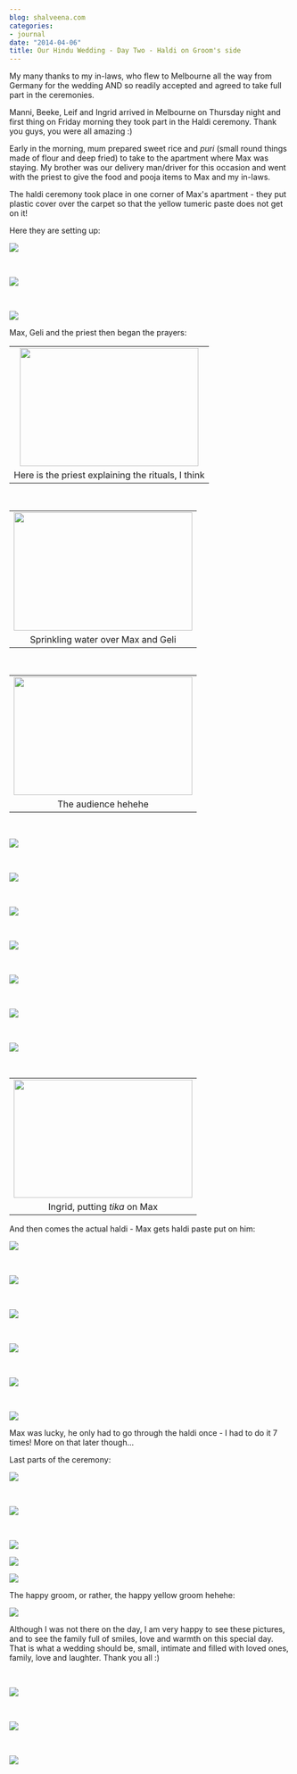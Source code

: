 ```yaml
---
blog: shalveena.com
categories:
- journal
date: "2014-04-06"
title: Our Hindu Wedding - Day Two - Haldi on Groom's side
---
```


My many thanks to my in-laws, who flew to Melbourne all the way from Germany for the wedding AND so readily accepted and agreed to take full part in the ceremonies.

Manni, Beeke, Leif and Ingrid arrived in Melbourne on Thursday night and first thing on Friday morning they took part in the Haldi ceremony. Thank you guys, you were all amazing :)

Early in the morning, mum prepared sweet rice and _puri_ (small round things made of flour and deep fried) to take to the apartment where Max was staying. My brother was our delivery man/driver for this occasion and went with the priest to give the food and pooja items to Max and my in-laws.

The haldi ceremony took place in one corner of Max's apartment - they put plastic cover over the carpet so that the yellow tumeric paste does not get on it!

Here they are setting up:

[![](images/0bbfc-dsc_0559.jpg)](https://shalveena.files.wordpress.com/2014/04/0bbfc-dsc_0559.jpg)

 

[![](images/6c749-dsc_0562.jpg)](https://shalveena.files.wordpress.com/2014/04/6c749-dsc_0562.jpg)

 

[![](images/62092-dsc_0561.jpg)](https://shalveena.files.wordpress.com/2014/04/62092-dsc_0561.jpg)

Max, Geli and the priest then began the prayers:

<table class="tr-caption-container" style="margin-left:auto;margin-right:auto;text-align:center;" cellspacing="0" cellpadding="0" align="center"><tbody><tr><td style="text-align:center;"><a style="margin-left:auto;margin-right:auto;" href="https://shalveena.files.wordpress.com/2014/04/29220-dsc_0566.jpg"><img src="images/29220-dsc_0566.jpg" width="320" height="212" border="0"></a></td></tr><tr><td class="tr-caption" style="text-align:center;">Here is the priest explaining the rituals, I think</td></tr></tbody></table>

 

<table class="tr-caption-container" style="margin-left:auto;margin-right:auto;text-align:center;" cellspacing="0" cellpadding="0" align="center"><tbody><tr><td style="text-align:center;"><a style="margin-left:auto;margin-right:auto;" href="https://shalveena.files.wordpress.com/2014/04/86f48-dsc_0568.jpg"><img src="images/86f48-dsc_0568.jpg" width="320" height="212" border="0"></a></td></tr><tr><td class="tr-caption" style="text-align:center;">Sprinkling water over Max and Geli</td></tr></tbody></table>

 

<table class="tr-caption-container" style="margin-left:auto;margin-right:auto;text-align:center;" cellspacing="0" cellpadding="0" align="center"><tbody><tr><td style="text-align:center;"><a style="margin-left:auto;margin-right:auto;" href="https://shalveena.files.wordpress.com/2014/04/61881-dsc_0573.jpg"><img src="images/61881-dsc_0573.jpg" width="320" height="212" border="0"></a></td></tr><tr><td class="tr-caption" style="text-align:center;">The audience hehehe</td></tr></tbody></table>

 

[![](images/91eb4-dsc_0575.jpg)](https://shalveena.files.wordpress.com/2014/04/91eb4-dsc_0575.jpg)

 

[![](images/cf79d-dsc_0576.jpg)](https://shalveena.files.wordpress.com/2014/04/cf79d-dsc_0576.jpg)

 

[![](images/869ab-dsc_0590.jpg)](https://shalveena.files.wordpress.com/2014/04/869ab-dsc_0590.jpg)

 

[![](images/6fed5-dsc_0606.jpg)](https://shalveena.files.wordpress.com/2014/04/6fed5-dsc_0606.jpg)

 

[![](images/ec21f-dsc_0615.jpg)](https://shalveena.files.wordpress.com/2014/04/ec21f-dsc_0615.jpg)

 

[![](images/14503-dsc_0617.jpg)](https://shalveena.files.wordpress.com/2014/04/14503-dsc_0617.jpg)

 

[![](images/52811-dsc_0619.jpg)](https://shalveena.files.wordpress.com/2014/04/52811-dsc_0619.jpg)

 

<table class="tr-caption-container" style="margin-left:auto;margin-right:auto;text-align:center;" cellspacing="0" cellpadding="0" align="center"><tbody><tr><td style="text-align:center;"><a style="margin-left:auto;margin-right:auto;" href="https://shalveena.files.wordpress.com/2014/04/d07bd-dsc_0620.jpg"><img src="images/d07bd-dsc_0620.jpg" width="320" height="212" border="0"></a></td></tr><tr><td class="tr-caption" style="text-align:center;">Ingrid, putting <i>tika</i>&nbsp;on Max</td></tr></tbody></table>

And then comes the actual haldi - Max gets haldi paste put on him:

[![](images/996cb-dsc_0623.jpg)](https://shalveena.files.wordpress.com/2014/04/996cb-dsc_0623.jpg)

 

[![](images/2f050-dsc_0626.jpg)](https://shalveena.files.wordpress.com/2014/04/2f050-dsc_0626.jpg)

 

[![](images/c5695-dsc_0629.jpg)](https://shalveena.files.wordpress.com/2014/04/c5695-dsc_0629.jpg)

 

[![](images/c7085-dsc_0635.jpg)](https://shalveena.files.wordpress.com/2014/04/c7085-dsc_0635.jpg)

 

[![](images/7ea92-dsc_0637.jpg)](https://shalveena.files.wordpress.com/2014/04/7ea92-dsc_0637.jpg)

 

[![](images/cf628-dsc_0640.jpg)](https://shalveena.files.wordpress.com/2014/04/cf628-dsc_0640.jpg)

Max was lucky, he only had to go through the haldi once - I had to do it 7 times! More on that later though...

Last parts of the ceremony:

[![](images/61f98-dsc_0647.jpg)](https://shalveena.files.wordpress.com/2014/04/61f98-dsc_0647.jpg)

 

[![](images/30e02-dsc_0649.jpg)](https://shalveena.files.wordpress.com/2014/04/30e02-dsc_0649.jpg)

 

[![](images/7c33c-dsc_0654.jpg)](https://shalveena.files.wordpress.com/2014/04/7c33c-dsc_0654.jpg)

[![](images/54e54-dsc_0667.jpg)](https://shalveena.files.wordpress.com/2014/04/54e54-dsc_0667.jpg)

[![](images/6257b-img_2299.jpg)](https://shalveena.files.wordpress.com/2014/04/6257b-img_2299.jpg)

The happy groom, or rather, the happy yellow groom hehehe:

[![](images/a44a7-dsc_0658.jpg)](https://shalveena.files.wordpress.com/2014/04/a44a7-dsc_0658.jpg)

Although I was not there on the day, I am very happy to see these pictures, and to see the family full of smiles, love and warmth on this special day. That is what a wedding should be, small, intimate and filled with loved ones, family, love and laughter. Thank you all :)

 

[![](images/7f221-dsc_0675.jpg)](https://shalveena.files.wordpress.com/2014/04/7f221-dsc_0675.jpg)

 

[![](images/61ed6-dsc_0677.jpg)](https://shalveena.files.wordpress.com/2014/04/61ed6-dsc_0677.jpg)

 

[![](images/81de0-dsc_0685.jpg)](https://shalveena.files.wordpress.com/2014/04/81de0-dsc_0685.jpg)